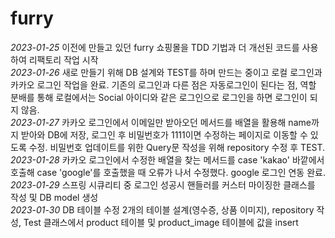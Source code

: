 # furry

<em>2023-01-25</em> 이전에 만들고 있던 furry 쇼핑몰을 TDD 기법과 더 개선된 코드를 사용하여 리팩토리 작업 시작 <br/>
<em>2023-01-26</em> 새로 만들기 위해 DB 설계와 TEST를 하며 만드는 중이고 로컬 로그인과 카카오 로그인 작업을 완료.
            기존의 로그인과 다른 점은 자동로그인이 된다는 점, 역할 분배를 통해 로컬에서는 Social 아이디와 같은
            로그인으로 로그인을 하면 로그인이 되지 않음. <br/>
<em>2023-01-27</em> 카카오 로그인에서 이메일만 받아오던 메서드를 배열을 활용해 name까지 받아와 DB에 저장, 로그인 후 비밀번호가 1111이면
	수정하는 페이지로 이동할 수 있도록 수정. 비밀번호 업데이트를 위한 Query문 작성을 위해 repository 수정 후 TEST. <br/>
<em>2023-01-28</em> 카카오 로그인에서 수정한 배열을 찾는 메서드를 case 'kakao' 바깥에서 호출해 case 'google'를 호출했을 때
	오류가 나서 수정했다. google 로그인 연동 완료.<br/>
<em>2023-01-29</em> 스프링 시큐리티 중 로그인 성공시 핸들러를 커스터 마이징한 클래스를 작성 및 DB model 생성<br/>
<em>2023-01-30</em> DB 테이블 수정 2개의 테이블 설계(영수증, 상품 이미지), repository 작성, Test 클래스에서 product 테이블 및
	product_image 테이블에 값을 insert<br/>